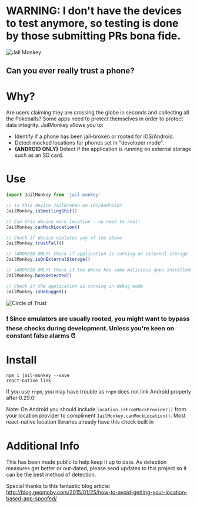 # WARNING:  I don't have the devices to test anymore, so testing is done by those submitting PRs bona fide.

![Jail Monkey](./_art/JailMonkey.jpg)
## Can you ever really trust a phone?

# Why?
Are users claiming they are crossing the globe in seconds and collecting all the Pokeballs?  Some apps need to protect themselves in order to protect data integrity.  JailMonkey allows you to: 
* Identify if a phone has been jail-broken or rooted for iOS/Android.  
* Detect mocked locations for phones set in "developer mode".
* **(ANDROID ONLY)** Detect if the application is running on external storage such as an SD card.

# Use
```javascript
import JailMonkey from 'jail-monkey'

// is this device JailBroken on iOS/Android?
JailMonkey.isSmellingShit()

// Can this device mock location - no need to root!
JailMonkey.canMockLocation()

// Check if device violates any of the above
JailMonkey.trustFall()

// (ANDROID ONLY) Check if application is running on external storage
JailMonkey.isOnExternalStorage()

// (ANDROID ONLY) Check if the phone has some malicious apps installed
JailMonkey.hookDetected()

// Check if the application is running in debug mode
JailMonkey.isDebugged()
```
![Circle of Trust](./_art/trust.jpg)

### :exclamation: Since emulators are usually rooted, you might want to bypass these checks during development.  Unless you're keen on constant false alarms :alarm_clock:

# Install

```
npm i jail-monkey --save
react-native link
```

If you use `rnpm`, you may have trouble as `rnpm` does not link Android properly after 0.29.0!

Note: On Android you should include `location.isFromMockProvider()` from your location provider to compliment `JailMonkey.canMockLocation()`.  Most react-native location libraries already have this check built in

# Additional Info
This has been made public to help keep it up to date.  As detection measures get better or out-dated, please send updates to this project so it can be the best method of detection.

Special thanks to this fantastic blog article:  http://blog.geomoby.com/2015/01/25/how-to-avoid-getting-your-location-based-app-spoofed/
